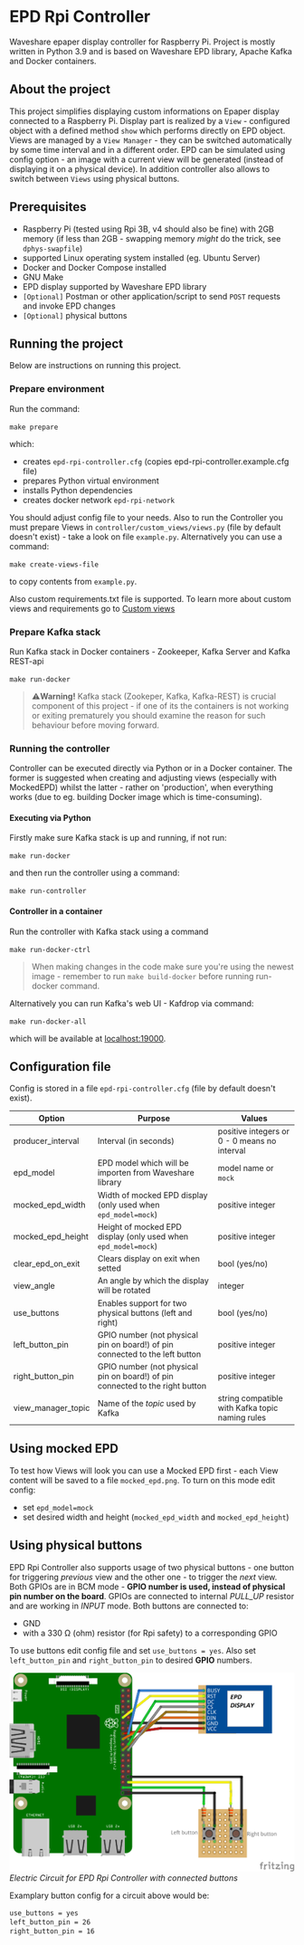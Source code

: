 # EPD Rpi Controller

Waveshare epaper display controller for Raspberry Pi. Project is mostly written in Python 3.9 and is based on Waveshare EPD library, Apache Kafka and Docker containers.

## About the project

This project simplifies displaying custom informations on Epaper display connected to a Raspberry Pi. Display part is realized by a `View` - configured object with a defined method `show` which performs directly on EPD object. Views are managed by a `View Manager` - they can be switched automatically by some time interval and in a different order. EPD can be simulated using config option - an image with a current view will be generated (instead of displaying it on a physical device).
In addition controller also allows to switch between `Views` using physical buttons.

## Prerequisites

- Raspberry Pi (tested using Rpi 3B, v4 should also be fine) with 2GB memory (if less than 2GB - swapping memory *might* do the trick, see `dphys-swapfile`)
- supported Linux operating system installed (eg. Ubuntu Server)
- Docker and Docker Compose installed
- GNU Make
- EPD display supported by Waveshare EPD library
- `[Optional]` Postman or other application/script to send `POST` requests and invoke EPD changes
- `[Optional]` physical buttons

## Running the project

Below are instructions on running this project.

### Prepare environment

Run the command:

`make prepare`

which:

- creates `epd-rpi-controller.cfg` (copies epd-rpi-controller.example.cfg file)
- prepares Python virtual environment
- installs Python dependencies
- creates docker network `epd-rpi-network`

You should adjust config file to your needs. Also to run the Controller you must prepare Views in `controller/custom_views/views.py` (file by default doesn't exist) - take a look on file `example.py`.
Alternatively you can use a command:

`make create-views-file`

to copy contents from `example.py`.

Also custom requirements.txt file is supported.
To learn more about custom views and requirements go to [Custom views](/controller/custom_views/Readme.md)

### Prepare Kafka stack

Run Kafka stack in Docker containers - Zookeeper, Kafka Server and Kafka REST-api

`make run-docker`

> ⚠️**Warning!** Kafka stack (Zookeper, Kafka, Kafka-REST) is crucial component of this project - if one of its the containers is not working or exiting prematurely you should examine the reason for such behaviour before moving forward.

### Running the controller

Controller can be executed directly via Python or in a Docker container. The former is suggested when creating and adjusting views (especially with MockedEPD) whilst the latter - rather on 'production', when everything works (due to eg. building Docker image which is time-consuming).

#### Executing via Python

Firstly make sure Kafka stack is up and running, if not run:

`make run-docker`

and then run the controller using a command:

`make run-controller`

#### Controller in a container

Run the controller with Kafka stack using a command

`make run-docker-ctrl`

> When making changes in the code make sure you're using the newest image - remember to run `make build-docker` before running run-docker command.

Alternatively you can run Kafka's web UI - Kafdrop via command:

`make run-docker-all`

which will be available at [localhost:19000](http://localhost:19000/).

## Configuration file

Config is stored in a file `epd-rpi-controller.cfg` (file by default doesn't exist).

| Option | Purpose | Values |
| --- | --- | --- |
| producer_interval | Interval (in seconds) | positive integers or 0 - 0 means no interval|
| epd_model | EPD model which will be importen from Waveshare library | model name or `mock` |
| mocked_epd_width | Width of mocked EPD display (only used when `epd_model=mock`) | positive integer |
| mocked_epd_height | Height of mocked EPD display (only used when `epd_model=mock`) | positive integer |
| clear_epd_on_exit | Clears display on exit when setted | bool (yes/no) |
| view_angle | An angle by which the display will be rotated | integer |
| use_buttons | Enables support for two physical buttons (left and right) | bool (yes/no) |
| left_button_pin | GPIO number (not physical pin on board!) of pin connected to the left button | positive integer |
| right_button_pin | GPIO number (not physical pin on board!) of pin connected to the right button | positive integer |
| view_manager_topic | Name of the *topic* used by Kafka | string compatible with Kafka topic naming rules |

## Using mocked EPD

To test how Views will look you can use a Mocked EPD first - each View content will be saved to a file `mocked_epd.png`. To turn on this mode edit config:

- set `epd_model=mock`
- set desired width and height (`mocked_epd_width` and `mocked_epd_height`)

## Using physical buttons

EPD Rpi Controller also supports usage of two physical buttons - one button for triggering *previous* view and the other one - to trigger the *next* view. Both GPIOs are in BCM mode - **GPIO number is used, instead of physical pin number on the board**. GPIOs are connected to internal *PULL_UP* resistor and are working in *INPUT* mode.
Both buttons are connected to:

- GND
- with a 330 Ω (ohm) resistor (for Rpi safety) to a corresponding GPIO

To use buttons edit config file and set `use_buttons = yes`. Also set `left_button_pin` and `right_button_pin` to desired **GPIO** numbers.

![Electric Circuit for EPD Rpi Controller](/images/electric_circuit.png)
*Electric Circuit for EPD Rpi Controller with connected buttons*

Examplary button config for a circuit above would be:

    use_buttons = yes
    left_button_pin = 26
    right_button_pin = 16
